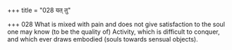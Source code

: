 +++
title = "028 यत् तु"

+++
028	What is mixed with pain and does not give satisfaction to the soul one may know (to be the quality of) Activity, which is difficult to conquer, and which ever draws embodied (souls towards sensual objects).